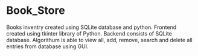 # Book_Store
Books inventry created using SQLite database and python. 
Frontend created using tkinter library of Python. 
Backend consists of SQLite database. 
Algorithum is able to view all, add, remove, search and delete all entries from database using GUI. 
